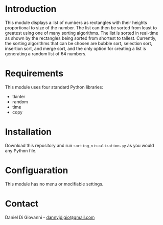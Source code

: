 Introduction
============

This module displays a list of numbers as rectangles with their heights proportional to size of the number.
The list can then be sorted from least to greatest using one of many sorting algorithms.
The list is sorted in real-time as shown by the rectangles being sorted from shortest to tallest.
Currently, the sorting algorithms that can be chosen are bubble sort, selection sort, insertion sort, and merge sort, and the only option for creating a list is generating a random list of 64 numbers.


Requirements
============

This module uses four standard Python libraries:

* tkinter
* random
* time
* copy


Installation
============

Download this repository and run ```sorting_visualization.py``` as you would any Python file.


Configuaration
==============

This module has no menu or modifiable settings.


Contact
=======

Daniel Di Giovanni - <dannyjdigio@gmail.com>
